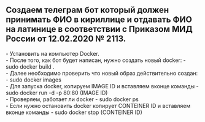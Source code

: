 <h2>Создаем телеграм бот который должен принимать ФИО в кириллице и отдавать ФИО на латинице в соответствии с Приказом МИД России от 12.02.2020 № 2113.</h2>
- Установить на компьютер Docker.<br>
- После того, как бот будет написан, нужно создать новый docker: - sudo docker build .<br>
- Далее необходимо проверить что новый образ действительно создан: - sudo docker images<br>
- Для запуска docker, копируем IMAGE ID и вставляем вконце команды -sudo docker run -d -p 80:80 (IMAGE ID)<br>
- Проверяем, работает ли docker - sudo docker ps<br>
- Если нужно остановить docker копирует CONTEINER ID и вставляем вконце команды - sudo docker stop (CONTEINER ID) 
